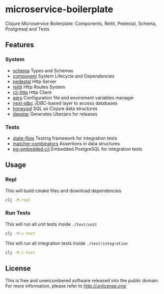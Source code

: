 # microservice-boilerplate
Clojure Microservice Boilerplate: Components, Reitit, Pedestal, Schema, Postgresql and Tests

## Features

### System
- [schema](https://github.com/plumatic/schema) Types and Schemas
- [component](https://github.com/stuartsierra/component) System Lifecycle and Dependencies
- [pedestal](https://github.com/pedestal/pedestal) Http Server
- [reitit](https://github.com/metosin/reitit) Http Routes System 
- [clj-http](https://github.com/dakrone/clj-http) Http Client
- [aero](https://github.com/juxt/aero) Configuration file and enviroment variables manager
- [next-jdbc](https://github.com/seancorfield/next-jdbc) JDBC-based layer to access databases
- [honeysql](https://github.com/seancorfield/honeysql) SQL as Clojure data structures
- [depstar](https://github.com/seancorfield/depstar) Generates Uberjars for releases

### Tests
- [state-flow](https://github.com/nubank/state-flow) Testing framework for integration tests
- [matcher-combinators](https://github.com/nubank/matcher-combinators) Assertions in data structures
- [pg-embedded-clj](https://github.com/Bigsy/pg-embedded-clj) Embedded PostgreSQL for integration tests

## Usage

### Repl
This will build cmake files and download dependencies
```bash
clj -M:repl
```
### Run Tests
This will run all unit tests inside `./test/unit`
```bash
clj -M:u-test
```
This will run all integration tests inside `./test/integration`
```bash
clj -M:i-test
```
## License
This is free and unencumbered software released into the public domain.  
For more information, please refer to <http://unlicense.org/>
